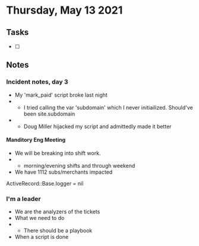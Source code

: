 # Thursday, May 13 2021

## Tasks
- [ ]
## Notes
### Incident notes, day 3
* My 'mark_paid' script broke last night
* * I tried calling the var 'subdomain' which I never initiailized. Should've been site.subdomain
* * Doug Miller hijacked my script and admittedly made it better

#### Manditory Eng Meeting
* We will be breaking into shift work.
* * morning/evening shifts and through weekend
* We have 1112 subs/merchants impacted

ActiveRecord::Base.logger = nil

### I'm a leader
* We are the analyzers of the tickets
* What we need to do
* * There should be a playbook
* When a script is done 